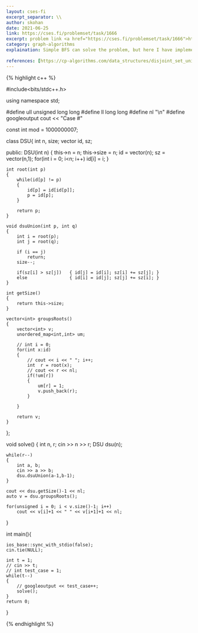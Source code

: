 ```yaml
---
layout: cses-fi
excerpt_separator: \\
author: skohan
date: 2021-06-25
link: https://cses.fi/problemset/task/1666
excerpt: problem link <a href="https://cses.fi/problemset/task/1666">https://cses.fi/problemset/task/1666</a>
category: graph-algorithms
explaination: Simple BFS can solve the problem, but here I have implemented `disjoint union set` (union find and union)<br><br>This method checks how many different groups of cities are connected. And then connects ( prints ) any one of the city from a group and connects it to next group till all groups are conncected.
    
references: [https://cp-algorithms.com/data_structures/disjoint_set_union.html]
---
```


{% highlight c++ %}

#include<bits/stdc++.h>
 
using namespace std;
 
#define ull unsigned long long
#define ll long long
#define nl "\n"
#define googleoutput cout << "Case #"
 
const int mod = 1000000007;
 
class DSU{
    int n, size;
    vector<int> id, sz;
 
public:
    DSU(int n)
    {
        this->n = n;
        this->size = n;
        id = vector<int>(n);
        sz = vector<int>(n,1);
        for(int i = 0; i<n; i++)
            id[i] = i;
    }
 
    int root(int p)
    {
        while(id[p] != p)
        {
            id[p] = id[id[p]];
            p = id[p];
        }
 
        return p;
    }
 
    void dsuUnion(int p, int q)
    {
        int i = root(p);
        int j = root(q);
 
        if (i == j)
            return;
        size--;
 
        if(sz[i] > sz[j])   { id[j] = id[i]; sz[i] += sz[j]; }
        else                { id[i] = id[j]; sz[j] += sz[i]; }
    }
 
    int getSize()
    {
        return this->size;
    }
 
    vector<int> groupsRoots()
    {
        vector<int> v;
        unordered_map<int,int> um;
 
        // int i = 0;
        for(int x:id)
        {
            // cout << i << " "; i++;
            int  r = root(x);
            // cout << r << nl;
            if(!um[r])
            {
                um[r] = 1;
                v.push_back(r);
            }
 
        }
 
        return v;
    }
 
 
};
 
void solve()
{
    int n, r;
    cin >> n >> r;
    DSU dsu(n);
 
    while(r--)
    {
        int a, b;
        cin >> a >> b;
        dsu.dsuUnion(a-1,b-1);
    }
 
    cout << dsu.getSize()-1 << nl;
    auto v = dsu.groupsRoots();
 
    for(unsigned i = 0; i < v.size()-1; i++)
        cout << v[i]+1 << " " << v[i+1]+1 << nl;
 
}
 
int main(){
 
    ios_base::sync_with_stdio(false);
    cin.tie(NULL);
 
    int t = 1;
    // cin >> t; 
    // int test_case = 1;
    while(t--)
    {
        // googleoutput << test_case++;
        solve();
    }
    return 0;
}


{% endhighlight %}





